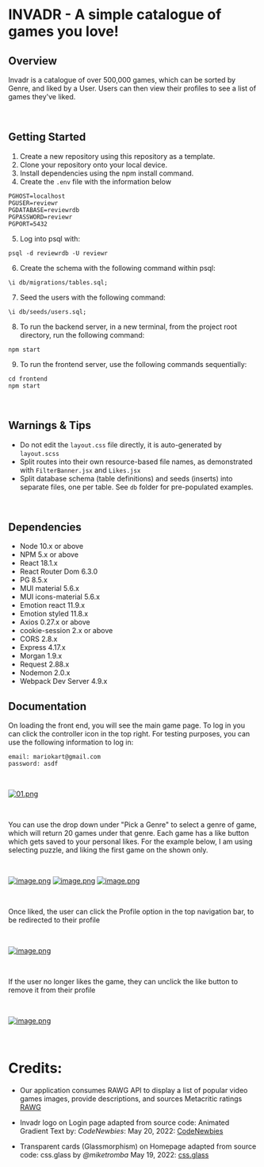 # INVADR - A simple catalogue of games you love!

## Overview

Invadr is a catalogue of over 500,000 games, which can be sorted by Genre, and liked by a User. Users can then view their profiles to see a list of games they've liked.

<br>

## Getting Started

1. Create a new repository using this repository as a template.
2. Clone your repository onto your local device.
3. Install dependencies using the npm install command.
4. Create the `.env` file with the information below

```
PGHOST=localhost
PGUSER=reviewr
PGDATABASE=reviewrdb
PGPASSWORD=reviewr
PGPORT=5432
```

5. Log into psql with:

```
psql -d reviewrdb -U reviewr
```

6. Create the schema with the following command within psql:

```
\i db/migrations/tables.sql;
```

7. Seed the users with the following command:

```
\i db/seeds/users.sql;
```

8. To run the backend server, in a new terminal, from the project root directory, run the following command:

```
npm start
```

9. To run the frontend server, use the following commands sequentially:

```
cd frontend
npm start
```

<br>

## Warnings & Tips

- Do not edit the `layout.css` file directly, it is auto-generated by `layout.scss`
- Split routes into their own resource-based file names, as demonstrated with `FilterBanner.jsx` and `Likes.jsx`
- Split database schema (table definitions) and seeds (inserts) into separate files, one per table. See `db` folder for pre-populated examples.

<br>

## Dependencies

- Node 10.x or above
- NPM 5.x or above
- React 18.1.x
- React Router Dom 6.3.0
- PG 8.5.x
- MUI material 5.6.x
- MUI icons-material 5.6.x
- Emotion react 11.9.x
- Emotion styled 11.8.x
- Axios 0.27.x or above
- cookie-session 2.x or above
- CORS 2.8.x
- Express 4.17.x
- Morgan 1.9.x
- Request 2.88.x
- Nodemon 2.0.x
- Webpack Dev Server 4.9.x
  <br>

## Documentation

On loading the front end, you will see the main game page. To log in you can click the controller icon in the top right. For testing purposes, you can use the following information to log in:

```
email: mariokart@gmail.com
password: asdf
```

<br>

[![01.png](https://i.postimg.cc/13vzjzf4/01.png)](https://postimg.cc/21Bmqrdf)

<br>

You can use the drop down under "Pick a Genre" to select a genre of game, which will return 20 games under that genre. Each game has a like button which gets saved to your personal likes. For the example below, I am using selecting puzzle, and liking the first game on the shown only.

<br>

[![image.png](https://i.postimg.cc/HLjPQ6qj/image.png)](https://postimg.cc/CZTN0sLV)
[![image.png](https://i.postimg.cc/50dq6p1h/image.png)](https://postimg.cc/QBmWzQFm)
[![image.png](https://i.postimg.cc/htfKjRS5/image.png)](https://postimg.cc/0zRTW3KY)

<br>

Once liked, the user can click the Profile option in the top navigation bar, to be redirected to their profile

<br>

[![image.png](https://i.postimg.cc/TPPzYVfq/image.png)](https://postimg.cc/0zLWVJ6b)

<br>

If the user no longer likes the game, they can unclick the like button to remove it from their profile

<br>

[![image.png](https://i.postimg.cc/nzSBftTG/image.png)](https://postimg.cc/ph8pK4wm)

<br>

# Credits:

- Our application consumes RAWG API to display a list of popular video games images, provide descriptions, and sources Metacritic ratings [RAWG](https://rawg.io/ "RAWG API")

- Invadr logo on Login page adapted from source code: Animated Gradient Text by: _CodeNewbies_: May 20, 2022:
  [CodeNewbies](https://youtu.be/tuI9SZnWkWU "CodeNewbies")

- Transparent cards (Glassmorphism) on Homepage adapted from source code: css.glass by _@miketromba_
  May 19, 2022:
  [css.glass](https://css.glass "@miketromba")
